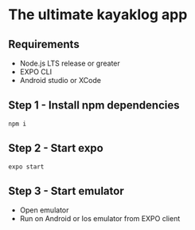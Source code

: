 # The ultimate kayaklog app

## Requirements

- Node.js LTS release or greater
- EXPO CLI
- Android studio or XCode

## Step 1 - Install npm dependencies

`npm i`

## Step 2 - Start expo

`expo start`

## Step 3 - Start emulator

- Open emulator
- Run on Android or Ios emulator from EXPO client
